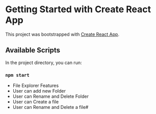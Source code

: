 # Getting Started with Create React App

This project was bootstrapped with [Create React App](https://github.com/facebook/create-react-app).

## Available Scripts

In the project directory, you can run:

### `npm start`

- File Explorer Features 
- User can add new Folder
- User can Rename and Delete Folder
- User can Create a file
- User can Rename and Delete a file#
